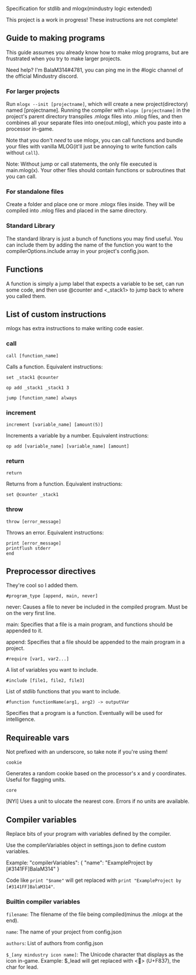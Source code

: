 Specification for stdlib and mlogx(mindustry logic extended)

This project is a work in progress! These instructions are not complete!

## Guide to making programs
This guide assumes you already know how to make mlog programs, but are frustrated when you try to make larger projects.

Need help? I'm BalaM314#4781, you can ping me in the #logic channel of the official Mindustry discord.

### For larger projects
Run `mlogx --init [projectname]`, which will create a new project(directory) named [projectname].
Running the compiler with `mlogx [projectname]` in the project's parent directory transpiles .mlogx files into .mlog files, and then combines all your separate files into one(out.mlog), which you paste into a processor in-game.

Note that you don't *need* to use mlogx, you can call functions and bundle your files with vanilla MLOG(it'll just be annoying to write function calls without `call`).

Note: Without jump or call statements, the only file executed is main.mlog(x). Your other files should contain functions or subroutines that you can call.

### For standalone files
Create a folder and place one or more .mlogx files inside. They will be compiled into .mlog files and placed in the same directory.

### Standard Library
The standard library is just a bunch of functions you may find useful. You can include them by adding the name of the function you want to the compilerOptions.include array in your project's config.json.

## Functions

A function is simply a jump label that expects a variable to be set, can run some code, and then use @counter and <_stack1> to jump back to where you called them.

## List of custom instructions

mlogx has extra instructions to make writing code easier.

### call

`call [function_name]`

Calls a function. Equivalent instructions:

`set _stack1 @counter`

`op add _stack1 _stack1 3`

`jump [function_name] always`

### increment

`increment [variable_name] [amount(5)]`

Increments a variable by a number. Equivalent instructions:

`op add [variable_name] [variable_name] [amount]`

### return

`return`

Returns from a function. Equivalent instructions:

`set @counter _stack1`

### throw

`throw [error_message]`

Throws an error. Equivalent instructions:

```
print [error_message]
printflush stderr
end
```

## Preprocessor directives

They're cool so I added them.

`#program_type [append, main, never]`

never: Causes a file to never be included in the compiled program. Must be on the very first line.

main: Specifies that a file is a main program, and functions should be appended to it.

append: Specifies that a file should be appended to the main program in a project.

`#require [var1, var2...]`

A list of variables you want to include.

`#include [file1, file2, file3]`

List of stdlib functions that you want to include.

`#function functionName(arg1, arg2) -> outputVar`

Specifies that a program is a function. Eventually will be used for intelligence.
## Requireable vars
Not prefixed with an underscore, so take note if you're using them!

`cookie`

Generates a random cookie based on the processor's x and y coordinates. Useful for flagging units.

`core`

[NYI] Uses a unit to ulocate the nearest core. Errors if no units are available.


## Compiler variables
Replace bits of your program with variables defined by the compiler.

Use the compilerVariables object in settings.json to define custom variables.

Example:
"compilerVariables": {
	"name": "ExampleProject by [#3141FF]BalaM314"
}

Code like `print "$name"` will get replaced with `print "ExampleProject by [#3141FF]BalaM314"`.

### Builtin compiler variables

`filename`: The filename of the file being compiled(minus the .mlogx at the end).

`name`: The name of your project from config.json

`authors`: List of authors from config.json

`$_[any mindustry icon name]`: The Unicode character that displays as the icon in-game. Example: $_lead will get replaced with <> (U+F837), the char for lead.